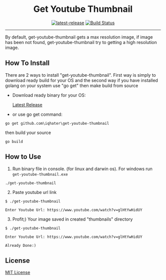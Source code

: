 
<h1 align="center">Get Youtube Thumbnail</h1>
<div align="center">
<a href="https://github.com/iqhater/get-youtube-thumbnail/releases/tag/v1.0.0">
<img src="https://img.shields.io/badge/Latest%20Release-v1.0.1-73C0E7.svg?style=flat-square" alt="latest-release"></a>
<a href='https://semaphoreci.com/iqhater/get-youtube-thumbnail'> <img src='https://semaphoreci.com/api/v1/iqhater/get-youtube-thumbnail/branches/master/badge.svg' alt='Build Status'></a>
<!-- <a href="https://codecov.io/">
<img src="https://img.shields.io/scrutinizer/coverage/g/filp/whoops.svg?style=flat-square" alt="code-coverage"></a> -->
</div>
<hr>

By default, get-youtube-thumbnail gets a max resolution image, if image has been not found, get-youtube-thumbnail try to getting a high resolution image.


## How To Install

There are 2 ways to install "get-youtube-thumbnail". First way is simply to download ready build for your OS and the second way if you have installed golang on your system use "go get" then make build from source 

- Download ready binary for your OS:

     [Latest Release](https://github.com/iqhater/get-youtube-thumbnail/releases/tag/v1.0.0)
     <!-- https://github.com/goreleaser/goreleaser/releases/tag/v0.45.1 -->

 - or use go get command:
```
go get github.com\iqhater\get-youtube-thumbnail
```
then build your source
```
go build
```
 

## How to Use

1. Run binary file in console. (for linux and darwin os). For windows run `get-youtube-thumbnail.exe`
```
./get-youtube-thumbnail
```
2. Paste youtube url link
```
$ ./get-youtube-thumbnail

Enter Youtube Url: https://www.youtube.com/watch?v=glHtYwHidUY
```
3. Profit;) Your image saved in created "thumbnails" directory
```
$ ./get-youtube-thumbnail

Enter Youtube Url: https://www.youtube.com/watch?v=glHtYwHidUY

Already Done:)
```

## License

[MIT License](LICENSE)